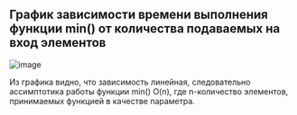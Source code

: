 
## График зависимости времени выполнения функции min() от количества подаваемых на вход элементов
![image](https://github.com/andreysnigirev/TZ2/assets/86425699/94900293-001e-4c74-8d30-deeef0e7abe3)


Из графика видно, что зависимость линейная, следовательно ассимптотика работы функции min() O(n), где n-количество элементов, принимаемых функцией в качестве параметра.

